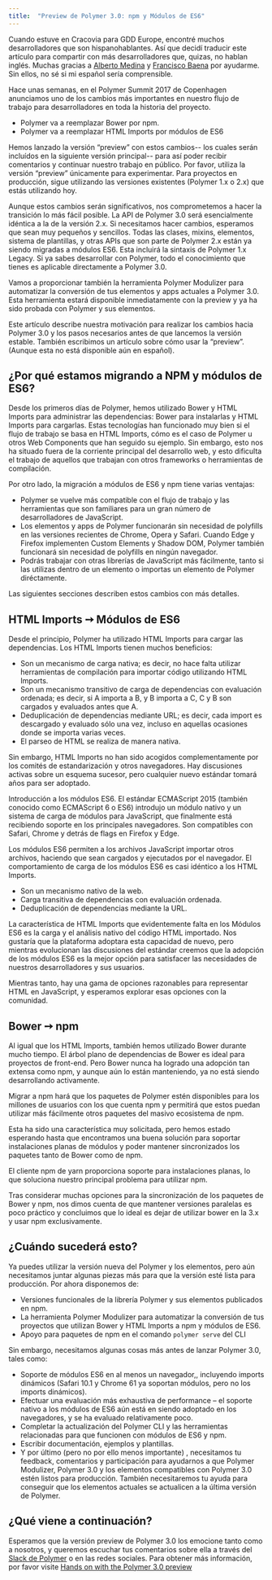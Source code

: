 ```yaml
---
title:  "Preview de Polymer 3.0: npm y Módulos de ES6"
---
```


Cuando estuve en Cracovia para GDD Europe, encontré muchos desarrolladores que son hispanohablantes. Así que decidí traducir este artículo para compartir con más desarrolladores que, quizas, no hablan inglés. Muchas gracias a [Alberto Medina](https://twitter.com/iAlbMedina) y [Francisco Baena](https://twitter.com/baenans) por ayudarme. Sin ellos, no sé si mi español sería comprensible.

Hace unas semanas, en el Polymer Summit 2017 de Copenhagen  anunciamos uno de los cambios más importantes en nuestro flujo de trabajo para desarrolladores en toda la historia del proyecto. 
*   Polymer va a reemplazar Bower por npm.
*   Polymer va a reemplazar HTML Imports por módulos de ES6 

Hemos lanzado la versión “preview” con estos cambios-- los cuales serán incluídos en la siguiente versión principal-- para así poder recibir comentarios y continuar nuestro trabajo en público. Por favor, utiliza la versión “preview” únicamente para experimentar. Para proyectos en producción, sigue utilizando las versiones existentes (Polymer 1.x o 2.x) que estás utilizando hoy. 
 
Aunque estos cambios serán significativos, nos comprometemos a hacer la transición lo más fácil posible. La API de Polymer 3.0 será esencialmente idéntica a la de la versión 2.x. Si necesitamos hacer cambios, esperamos que sean muy pequeños y sencillos. Todas las clases, mixins, elementos, sistema de plantillas, y otras APIs que son parte de Polymer 2.x están ya siendo migradas a módulos ES6. Esta incluirá la sintaxis de Polymer 1.x Legacy.  Si ya sabes desarrollar con Polymer, todo el conocimiento que tienes es aplicable directamente a Polymer 3.0. 
 
Vamos a proporcionar también la herramienta Polymer Modulizer para automatizar la conversión de tus elementos y apps actuales a Polymer 3.0. Esta herramienta estará disponible inmediatamente con la preview y ya ha sido probada con Polymer y sus elementos.  
 
Este artículo describe nuestra motivación para realizar los cambios hacia Polymer 3.0 y los pasos necesarios antes de que lancemos la versión estable. También escribimos un artículo sobre cómo usar la “preview”. (Aunque esta no está disponible aún en español).

## ¿Por qué estamos migrando a NPM y módulos de ES6?

Desde los primeros días de Polymer, hemos utilizado Bower y HTML Imports para administrar las dependencias: Bower para instalarlas y HTML Imports para cargarlas. Estas tecnologías han funcionado muy bien si el flujo de trabajo se basa en HTML Imports, cómo es el caso de Polymer u otros Web Components que han seguido su ejemplo. Sin embargo, esto nos ha situado fuera de la corriente principal del desarrollo web, y esto dificulta el trabajo de aquellos que trabajan con otros frameworks o herramientas de compilación.
 
Por otro lado, la migración a módulos de ES6 y npm tiene varias ventajas:



*   Polymer se vuelve más compatible con el flujo de trabajo y las herramientas que son familiares para un gran número de desarrolladores de JavaScript.
*   Los elementos y apps de Polymer funcionarán sin necesidad de polyfills en las versiones recientes de Chrome, Opera y Safari. Cuando Edge y Firefox implementen Custom Elements y Shadow DOM, Polymer también funcionará sin necesidad de polyfills en ningún navegador.
*   Podrás trabajar con otras librerías de JavaScript más fácilmente, tanto si las utilizas dentro de un elemento o importas un elemento de Polymer diréctamente.


Las siguientes secciones describen estos cambios con más detalles.


## HTML Imports ➙ Módulos de ES6

Desde el principio, Polymer ha utilizado HTML Imports para cargar las dependencias. Los HTML Imports tienen muchos beneficios:

*    Son un mecanismo de carga nativa; es decir, no hace falta utilizar herramientas de compilación para importar código utilizando HTML Imports. 
*    Son un mecanismo transitivo de carga de dependencias con evaluación ordenada; es decir, si A importa a B, y B importa a C, C y B son cargados y evaluados antes que A.
*    Deduplicación de dependencias mediante URL; es decir, cada import es descargado y evaluado sólo una vez, incluso en aquellas ocasiones donde se importa varias veces.
*    El parseo de HTML se realiza de manera nativa.

Sin embargo, HTML Imports no han sido acogidos complementamente por los comités de estandarización y otros navegadores. Hay discusiones activas sobre un esquema sucesor, pero cualquier nuevo estándar tomará años para ser adoptado.
 
Introducción a los módulos ES6. El estándar ECMAScript 2015 (también conocido como ECMAScript 6 o ES6) introdujo un módulo nativo y un sistema de carga de módulos para JavaScript, que finalmente está recibiendo soporte en los principales navegadores. Son compatibles con Safari, Chrome y detrás de flags en Firefox y Edge.
 
Los módulos ES6 permiten a los archivos JavaScript importar otros archivos, haciendo que sean cargados y ejecutados por el navegador. El comportamiento de carga de los módulos ES6 es casi idéntico a los HTML Imports. 

*   Son un mecanismo nativo de la web.
*   Carga transitiva de dependencias con evaluación ordenada.
*   Deduplicación de dependencias mediante la URL.

La característica de HTML Imports que evidentemente falta en los Módulos ES6 es la carga y el análisis nativo del código HTML importado. Nos gustaría que la plataforma adoptara esta capacidad de nuevo, pero mientras evolucionan las discusiones del estándar creemos que la adopción de los módulos ES6 es la mejor opción para satisfacer las necesidades de nuestros desarrolladores y sus usuarios.
 
Mientras tanto, hay una gama de opciones razonables para representar HTML en JavaScript, y esperamos explorar esas opciones con la comunidad.



## Bower ➙ npm

Al igual que los HTML Imports, también hemos utilizado Bower durante mucho tiempo. El árbol plano de dependencias de Bower es ideal para proyectos de front-end. Pero Bower nunca ha logrado una adopción tan extensa como npm, y aunque aún lo están manteniendo, ya no está siendo desarrollando activamente.
 
Migrar a npm hará que los paquetes de Polymer estén disponibles para los millones de usuarios con los que cuenta npm y permitirá que estos puedan utilizar más fácilmente otros paquetes del masivo ecosistema de npm.
 
Esta ha sido una característica muy solicitada, pero hemos estado esperando hasta que encontramos una buena solución para soportar instalaciones planas de módulos y poder mantener sincronizados los paquetes tanto de Bower como de npm.
 
El cliente npm de yarn proporciona soporte para instalaciones planas, lo que soluciona nuestro principal problema para utilizar npm.
 
Tras considerar muchas opciones para la sincronización de los paquetes de Bower y npm, nos dimos cuenta de que mantener versiones paralelas es poco práctico y concluimos que lo ideal es dejar de utilizar bower en la 3.x y usar npm exclusivamente.


## ¿Cuándo sucederá esto?

Ya puedes utilizar la versión nueva del Polymer y los elementos, pero aún necesitamos juntar algunas piezas más para que la versión esté lista para producción. Por ahora disponemos de: 

*   Versiones funcionales de la librería Polymer y sus elementos publicados en npm.
*   La herramienta Polymer Modulizer para automatizar la conversión de tus proyectos que utilizan Bower y HTML Imports a npm y módulos de ES6.
*   Apoyo para paquetes de npm en el comando `polymer serve` del CLI


Sin embargo, necesitamos algunas cosas más antes de lanzar Polymer 3.0, tales como:

*   Soporte de módulos ES6 en al menos un navegador,, incluyendo imports dinámicos (Safari 10.1 y Chrome 61 ya soportan módulos, pero no los imports dinámicos).
*   Efectuar una evaluación más exhaustiva de performance – el soporte nativo a los módulos de ES6 aún está en siendo adoptado en los navegadores, y se ha evaluado  relativamente poco.
*   Completar la actualización del Polymer CLI y las herramientas relacionadas para que funcionen con módulos de ES6 y npm.
*   Escribir documentación, ejemplos y plantillas.
*   Y por último (pero no por ello menos importante) , necesitamos tu feedback, comentarios y participación para ayudarnos a que Polymer Modulizer, Polymer 3.0 y los elementos compatibles con Polymer 3.0 estén listos para producción. También necesitaremos tu ayuda para conseguir que los elementos actuales se actualicen a la última versión de Polymer.


## ¿Qué viene a continuación?

Esperamos que la versión preview de Polymer 3.0 los emocione tanto como a nosotros, y queremos escuchar tus comentarios sobre ella a través del [Slack de Polymer](https://polymer-slack.herokuapp.com/) o en las redes sociales. Para obtener más información, por favor visite [Hands on with the Polymer 3.0 preview](https://www.polymer-project.org/blog/2017-08-23-hands-on-30-preview.html) 
